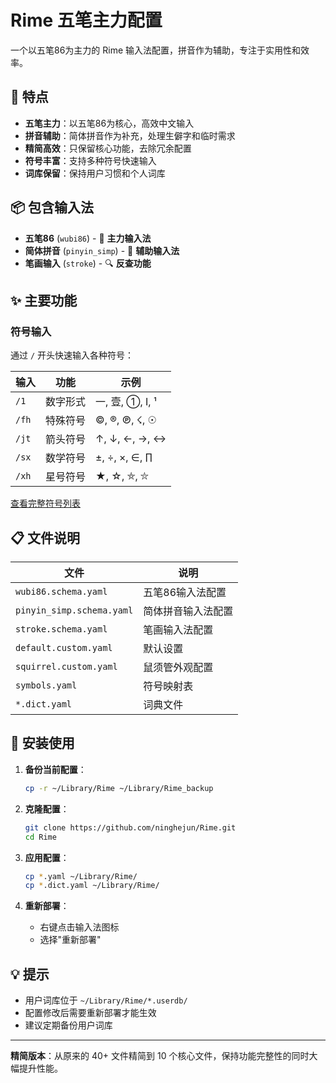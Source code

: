 # Rime 五笔主力配置

一个以五笔86为主力的 Rime 输入法配置，拼音作为辅助，专注于实用性和效率。

## 🎯 特点

- **五笔主力**：以五笔86为核心，高效中文输入
- **拼音辅助**：简体拼音作为补充，处理生僻字和临时需求
- **精简高效**：只保留核心功能，去除冗余配置
- **符号丰富**：支持多种符号快速输入
- **词库保留**：保持用户习惯和个人词库

## 📦 包含输入法

- **五笔86** (`wubi86`) - 🚀 **主力输入法**
- **简体拼音** (`pinyin_simp`) - 🔧 **辅助输入法**
- **笔画输入** (`stroke`) - 🔍 **反查功能**

## ✨ 主要功能

### 符号输入
通过 `/` 开头快速输入各种符号：

| 输入 | 功能 | 示例 |
|------|------|------|
| `/1` | 数字形式 | 一, 壹, ①, Ⅰ, ¹ |
| `/fh` | 特殊符号 | ©, ®, ℗, ☇, ☉ |
| `/jt` | 箭头符号 | ↑, ↓, ←, →, ↔ |
| `/sx` | 数学符号 | ±, ÷, ×, ∈, ∏ |
| `/xh` | 星号符号 | ★, ☆, ⛤, ⛥ |

[查看完整符号列表](symbols.yaml)

## 📋 文件说明

| 文件 | 说明 |
|------|------|
| `wubi86.schema.yaml` | 五笔86输入法配置 |
| `pinyin_simp.schema.yaml` | 简体拼音输入法配置 |
| `stroke.schema.yaml` | 笔画输入法配置 |
| `default.custom.yaml` | 默认设置 |
| `squirrel.custom.yaml` | 鼠须管外观配置 |
| `symbols.yaml` | 符号映射表 |
| `*.dict.yaml` | 词典文件 |

## 🚀 安装使用

1. **备份当前配置**：
   ```bash
   cp -r ~/Library/Rime ~/Library/Rime_backup
   ```

2. **克隆配置**：
   ```bash
   git clone https://github.com/ninghejun/Rime.git
   cd Rime
   ```

3. **应用配置**：
   ```bash
   cp *.yaml ~/Library/Rime/
   cp *.dict.yaml ~/Library/Rime/
   ```

4. **重新部署**：
   - 右键点击输入法图标
   - 选择"重新部署"

## 💡 提示

- 用户词库位于 `~/Library/Rime/*.userdb/`
- 配置修改后需要重新部署才能生效
- 建议定期备份用户词库

---

**精简版本**：从原来的 40+ 文件精简到 10 个核心文件，保持功能完整性的同时大幅提升性能。 